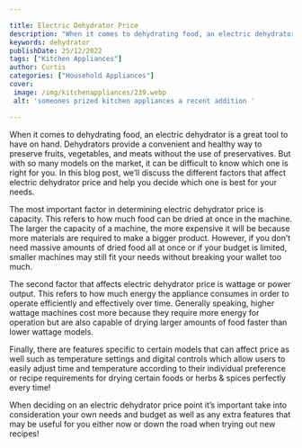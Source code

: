 ```yaml
---

title: Electric Dehydrator Price
description: "When it comes to dehydrating food, an electric dehydrator is a great tool to have on hand. Dehydrators provide a convenient and he...get more detail"
keywords: dehydrator
publishDate: 25/12/2022
tags: ["Kitchen Appliances"]
author: Curtis
categories: ["Household Appliances"]
cover: 
 image: /img/kitchenappliances/239.webp
 alt: 'someones prized kitchen appliances a recent addition '

---
```


When it comes to dehydrating food, an electric dehydrator is a great tool to have on hand. Dehydrators provide a convenient and healthy way to preserve fruits, vegetables, and meats without the use of preservatives. But with so many models on the market, it can be difficult to know which one is right for you. In this blog post, we’ll discuss the different factors that affect electric dehydrator price and help you decide which one is best for your needs.

The most important factor in determining electric dehydrator price is capacity. This refers to how much food can be dried at once in the machine. The larger the capacity of a machine, the more expensive it will be because more materials are required to make a bigger product. However, if you don’t need massive amounts of dried food all at once or if your budget is limited, smaller machines may still fit your needs without breaking your wallet too much. 

The second factor that affects electric dehydrator price is wattage or power output. This refers to how much energy the appliance consumes in order to operate efficiently and effectively over time. Generally speaking, higher wattage machines cost more because they require more energy for operation but are also capable of drying larger amounts of food faster than lower wattage models. 

Finally, there are features specific to certain models that can affect price as well such as temperature settings and digital controls which allow users to easily adjust time and temperature according to their individual preference or recipe requirements for drying certain foods or herbs & spices perfectly every time! 

When deciding on an electric dehydrator price point it’s important take into consideration your own needs and budget as well as any extra features that may be useful for you either now or down the road when trying out new recipes!
